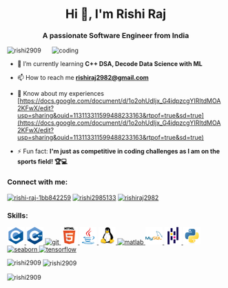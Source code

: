 <h1 align="center">Hi 👋, I'm Rishi Raj</h1>
<h3 align="center">A passionate Software Engineer from India</h3>

<img align="right" alt="coding" width="400" src="https://media.licdn.com/dms/image/D4D12AQH4mcQALwgZ7Q/article-cover_image-shrink_600_2000/0/1691989932071?e=2147483647&v=beta&t=uwm5lxFiqURXuzG_xnf9hrIr-_sojSaQ4ggruUAYsmU">

<p align="left"> <img src="https://komarev.com/ghpvc/?username=rishi2909&label=Profile%20views&color=0e75b6&style=flat" alt="rishi2909" /> </p>

- 🌱 I’m currently learning **C++ DSA, Decode Data Science with ML**

- 📫 How to reach me **rishiraj2982@gmail.com**

- 📄 Know about my experiences [https://docs.google.com/document/d/1o2ohUdIjx_G4idpzcgYIRItdMOA2KFwX/edit?usp=sharing&ouid=113113311599488233163&rtpof=true&sd=true](https://docs.google.com/document/d/1o2ohUdIjx_G4idpzcgYIRItdMOA2KFwX/edit?usp=sharing&ouid=113113311599488233163&rtpof=true&sd=true)

- ⚡ Fun fact: **I'm just as competitive in coding challenges as I am on the sports field! 🏆💻**

<h3 align="left">Connect with me:</h3>
<p align="left">
<a href="https://linkedin.com/in/rishi-raj-1bb842259" target="blank"><img align="center" src="https://raw.githubusercontent.com/rahuldkjain/github-profile-readme-generator/master/src/images/icons/Social/linked-in-alt.svg" alt="rishi-raj-1bb842259" height="30" width="40" /></a>
<a href="https://instagram.com/rishi2985133" target="blank"><img align="center" src="https://raw.githubusercontent.com/rahuldkjain/github-profile-readme-generator/master/src/images/icons/Social/instagram.svg" alt="rishi2985133" height="30" width="40" /></a>
<a href="https://www.hackerrank.com/rishiraj2982" target="blank"><img align="center" src="https://raw.githubusercontent.com/rahuldkjain/github-profile-readme-generator/master/src/images/icons/Social/hackerrank.svg" alt="rishiraj2982" height="30" width="40" /></a>
</p>

<h3 align="left">Skills:</h3>
<p align="left"> <a href="https://www.cprogramming.com/" target="_blank" rel="noreferrer"> <img src="https://raw.githubusercontent.com/devicons/devicon/master/icons/c/c-original.svg" alt="c" width="40" height="40"/> </a> <a href="https://www.w3schools.com/cpp/" target="_blank" rel="noreferrer"> <img src="https://raw.githubusercontent.com/devicons/devicon/master/icons/cplusplus/cplusplus-original.svg" alt="cplusplus" width="40" height="40"/> </a> <a href="https://git-scm.com/" target="_blank" rel="noreferrer"> <img src="https://www.vectorlogo.zone/logos/git-scm/git-scm-icon.svg" alt="git" width="40" height="40"/> </a> <a href="https://www.w3.org/html/" target="_blank" rel="noreferrer"> <img src="https://raw.githubusercontent.com/devicons/devicon/master/icons/html5/html5-original-wordmark.svg" alt="html5" width="40" height="40"/> </a> <a href="https://www.java.com" target="_blank" rel="noreferrer"> <img src="https://raw.githubusercontent.com/devicons/devicon/master/icons/java/java-original.svg" alt="java" width="40" height="40"/> </a> <a href="https://www.linux.org/" target="_blank" rel="noreferrer"> <img src="https://raw.githubusercontent.com/devicons/devicon/master/icons/linux/linux-original.svg" alt="linux" width="40" height="40"/> </a> <a href="https://www.mathworks.com/" target="_blank" rel="noreferrer"> <img src="https://upload.wikimedia.org/wikipedia/commons/2/21/Matlab_Logo.png" alt="matlab" width="40" height="40"/> </a> <a href="https://www.mysql.com/" target="_blank" rel="noreferrer"> <img src="https://raw.githubusercontent.com/devicons/devicon/master/icons/mysql/mysql-original-wordmark.svg" alt="mysql" width="40" height="40"/> </a> <a href="https://pandas.pydata.org/" target="_blank" rel="noreferrer"> <img src="https://raw.githubusercontent.com/devicons/devicon/2ae2a900d2f041da66e950e4d48052658d850630/icons/pandas/pandas-original.svg" alt="pandas" width="40" height="40"/> </a> <a href="https://www.python.org" target="_blank" rel="noreferrer"> <img src="https://raw.githubusercontent.com/devicons/devicon/master/icons/python/python-original.svg" alt="python" width="40" height="40"/> </a> <a href="https://seaborn.pydata.org/" target="_blank" rel="noreferrer"> <img src="https://seaborn.pydata.org/_images/logo-mark-lightbg.svg" alt="seaborn" width="40" height="40"/> </a> <a href="https://www.tensorflow.org" target="_blank" rel="noreferrer"> <img src="https://www.vectorlogo.zone/logos/tensorflow/tensorflow-icon.svg" alt="tensorflow" width="40" height="40"/> </a> </p>

<p><img align="left" src="https://github-readme-stats.vercel.app/api/top-langs?username=rishi2909&show_icons=true&locale=en&layout=compact" alt="rishi2909" /></p>

<p>&nbsp;<img align="center" src="https://github-readme-stats.vercel.app/api?username=rishi2909&show_icons=true&locale=en" alt="rishi2909" /></p>

<p><img align="center" src="https://github-readme-streak-stats.herokuapp.com/?user=rishi2909&" alt="rishi2909" /></p>

